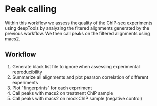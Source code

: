 # Peak calling

Within this workflow we assess the quality of the ChIP-seq experiments using deepTools by analyzing the filtered alignments generated by the previous workflow. We then call peaks on the filtered alignments using macs2.

## Workflow

1. Generate black list file to ignore when assessing experimental reproducibility
2. Summarize all alignments and plot pearson correlation of different experiments
3. Plot "fingerprints" for each experiment
4. Call peaks with macs2 on treatment ChIP sample
5. Call peaks with macs2 on mock ChIP sample (negative control)
